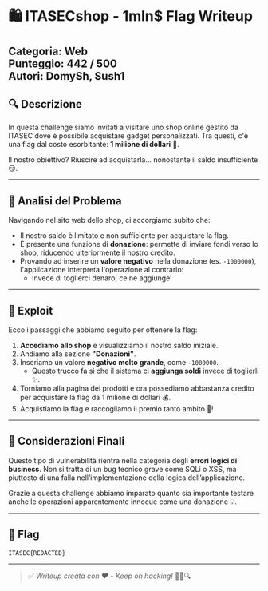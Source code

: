 # 🛍️ ITASECshop - 1mln$ Flag Writeup  
**Categoria:** Web  
**Punteggio:** 442 / 500  
**Autori:** DomySh, Sush1  
---

## 🔍 Descrizione
In questa challenge siamo invitati a visitare uno shop online gestito da ITASEC dove è possibile acquistare gadget personalizzati. Tra questi, c'è una flag dal costo esorbitante: **1 milione di dollari** 💸.

Il nostro obiettivo? Riuscire ad acquistarla... nonostante il saldo insufficiente 😏.

---

## 🧩 Analisi del Problema

Navigando nel sito web dello shop, ci accorgiamo subito che:

- Il nostro saldo è limitato e non sufficiente per acquistare la flag.
- È presente una funzione di **donazione**: permette di inviare fondi verso lo shop, riducendo ulteriormente il nostro credito.
- Provando ad inserire un **valore negativo** nella donazione (es. `-1000000`), l'applicazione interpreta l'operazione al contrario:
  - Invece di toglierci denaro, ce ne aggiunge!

---

## 🧪 Exploit

Ecco i passaggi che abbiamo seguito per ottenere la flag:

1. **Accediamo allo shop** e visualizziamo il nostro saldo iniziale.
2. Andiamo alla sezione **"Donazioni"**.
3. Inseriamo un valore **negativo molto grande**, come `-1000000`.
   - Questo trucco fa sì che il sistema ci **aggiunga soldi** invece di toglierli ✨.
4. Torniamo alla pagina dei prodotti e ora possediamo abbastanza credito per acquistare la flag da 1 milione di dollari 💰.
5. Acquistiamo la flag e raccogliamo il premio tanto ambito 🎉!

---

## 🧠 Considerazioni Finali

Questo tipo di vulnerabilità rientra nella categoria degli **errori logici di business**. Non si tratta di un bug tecnico grave come SQLi o XSS, ma piuttosto di una falla nell’implementazione della logica dell’applicazione.

Grazie a questa challenge abbiamo imparato quanto sia importante testare anche le operazioni apparentemente innocue come una donazione 💡.

---

## 🏁 Flag

```
ITASEC{REDACTED}
```
--- 

> ✅ *Writeup creata con ❤️ - Keep on hacking!* 🧑‍💻🔍
